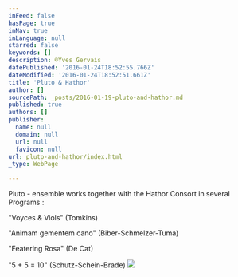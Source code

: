 ```yaml
---
inFeed: false
hasPage: true
inNav: true
inLanguage: null
starred: false
keywords: []
description: ©Yves Gervais
datePublished: '2016-01-24T18:52:55.766Z'
dateModified: '2016-01-24T18:52:51.661Z'
title: 'Pluto & Hathor'
author: []
sourcePath: _posts/2016-01-19-pluto-and-hathor.md
published: true
authors: []
publisher:
  name: null
  domain: null
  url: null
  favicon: null
url: pluto-and-hathor/index.html
_type: WebPage

---
```

Pluto - ensemble works together with the Hathor Consort in several Programs :

"Voyces & Viols" (Tomkins)

"Animam gementem cano" (Biber-Schmelzer-Tuma)

"Featering Rosa" (De Cat)

"5 + 5 = 10" (Schutz-Schein-Brade)
![](https://s3-us-west-2.amazonaws.com/the-grid-img/p/2f3b3064a97ec1b68bf9b43f8f71c7297c324c4f.jpg)